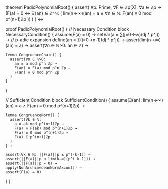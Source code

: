 theorem PadicPolynomialRoot() {
  assert(
    ∀p: Prime, ∀F ∈ ℤp[X], ∀a ∈ ℤp →
    (F(a) = 0 ↔ 
      ∃{an} ∈ ℤ^ℕ: (
        lim(n→∞)(an) = a ∧
        ∀n ∈ ℕ: F(an) ≡ 0 mod p^(n+1)ℤp
      ))
  )
} ↔

proof PadicPolynomialRoot() {
  // Necessary Condition
  block NecessaryCondition() {
    assume(F(a) = 0) →
    setVar(a = ∑(j=0→∞)(dj * p^j)) →  // p-adic expansion
    define(an = ∑(j=0→n-1)(dj * p^j)) →
    assert(lim(n→∞)(an) = a) →
    assert(∀n ∈ ℕ>0: an ∈ ℤ) →
    
    lemma CongruenceChain() {
      assert(∀n ∈ ℕ>0: 
        an ≡ a mod p^n ℤp →
        F(an) ≡ F(a) mod p^n ℤp →
        F(an) ≡ 0 mod p^n ℤp
      )
    }
  }

  // Sufficient Condition
  block SufficientCondition() {
    assume(∃{an}: lim(n→∞)(an) = a ∧ F(an) ≡ 0 mod p^(n+1)ℤp) →
    
    lemma CongruenceNorm() {
      assert(∀k ∈ ℕ:
        a ≡ ak mod p^(n+1)ℤp →
        F(a) ≡ F(ak) mod p^(n+1)ℤp →
        F(a) ≡ 0 mod p^(n+1)ℤp →
        F(a) ∈ p^(n+1)ℤp
      )
    } →
    
    assert(∀k ∈ ℕ: ||F(a)||p ≤ p^(-k-1)) →
    assert(||F(a)||p ≤ lim(k→∞)(p^(-k-1))) →
    assert(||F(a)||p = 0) →
    apply(NonArchimedeanNormAxiom()) →
    assert(F(a) = 0)
  }
}